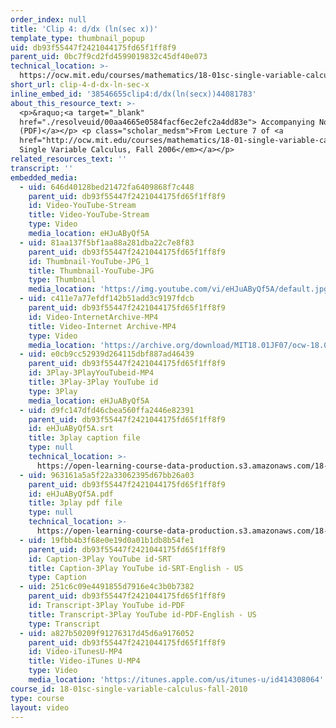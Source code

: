 ```yaml
---
order_index: null
title: 'Clip 4: d/dx (ln(sec x))'
template_type: thumbnail_popup
uid: db93f55447f2421044175fd65f1ff8f9
parent_uid: 0bc7f9cd2fd4599019832c45df40e073
technical_location: >-
  https://ocw.mit.edu/courses/mathematics/18-01sc-single-variable-calculus-fall-2010/1.-differentiation/exam-1/session-21-review-for-exam-1-computing-derivatives-using-differentiation-rules/clip-4-d-dx-ln-sec-x
short_url: clip-4-d-dx-ln-sec-x
inline_embed_id: '38546655clip4:d/dx(ln(secx))44081783'
about_this_resource_text: >-
  <p>&raquo;<a target="_blank"
  href="./resolveuid/00aa4665e0584facf6ec2efc2a4dd83e"> Accompanying Notes
  (PDF)</a></p> <p class="scholar_medsm">From Lecture 7 of <a
  href="http://ocw.mit.edu/courses/mathematics/18-01-single-variable-calculus-fall-2006/video-lectures/"><em>18.01
  Single Variable Calculus, Fall 2006</em></a></p>
related_resources_text: ''
transcript: ''
embedded_media:
  - uid: 646d40128bed21472fa6409868f7c448
    parent_uid: db93f55447f2421044175fd65f1ff8f9
    id: Video-YouTube-Stream
    title: Video-YouTube-Stream
    type: Video
    media_location: eHJuAByQf5A
  - uid: 81aa137f5bf1aa88a281dba22c7e8f83
    parent_uid: db93f55447f2421044175fd65f1ff8f9
    id: Thumbnail-YouTube-JPG_1
    title: Thumbnail-YouTube-JPG
    type: Thumbnail
    media_location: 'https://img.youtube.com/vi/eHJuAByQf5A/default.jpg'
  - uid: c411e7a77efdf142b51add3c9197fdcb
    parent_uid: db93f55447f2421044175fd65f1ff8f9
    id: Video-InternetArchive-MP4
    title: Video-Internet Archive-MP4
    type: Video
    media_location: 'https://archive.org/download/MIT18.01JF07/ocw-18.01-f07-lec07_300k.mp4'
  - uid: e0cb9cc52939d264115dbf887ad46439
    parent_uid: db93f55447f2421044175fd65f1ff8f9
    id: 3Play-3PlayYouTubeid-MP4
    title: 3Play-3Play YouTube id
    type: 3Play
    media_location: eHJuAByQf5A
  - uid: d9fc147dfd46cbea560ffa2446e82391
    parent_uid: db93f55447f2421044175fd65f1ff8f9
    id: eHJuAByQf5A.srt
    title: 3play caption file
    type: null
    technical_location: >-
      https://open-learning-course-data-production.s3.amazonaws.com/18-01sc-single-variable-calculus-fall-2010/5182590f647e6da925953c0c89e85050_eHJuAByQf5A.srt
  - uid: 963161a5a5f22a33062395d67bb26a03
    parent_uid: db93f55447f2421044175fd65f1ff8f9
    id: eHJuAByQf5A.pdf
    title: 3play pdf file
    type: null
    technical_location: >-
      https://open-learning-course-data-production.s3.amazonaws.com/18-01sc-single-variable-calculus-fall-2010/79c28c42a4fdf500181baa9250e476da_eHJuAByQf5A.pdf
  - uid: 19fbb4b3f68e0e19d0a01b1db8b54fe1
    parent_uid: db93f55447f2421044175fd65f1ff8f9
    id: Caption-3Play YouTube id-SRT
    title: Caption-3Play YouTube id-SRT-English - US
    type: Caption
  - uid: 251c6c09e4491855d7916e4c3b0b7382
    parent_uid: db93f55447f2421044175fd65f1ff8f9
    id: Transcript-3Play YouTube id-PDF
    title: Transcript-3Play YouTube id-PDF-English - US
    type: Transcript
  - uid: a827b50209f91276317d45d6a9176052
    parent_uid: db93f55447f2421044175fd65f1ff8f9
    id: Video-iTunesU-MP4
    title: Video-iTunes U-MP4
    type: Video
    media_location: 'https://itunes.apple.com/us/itunes-u/id414308064'
course_id: 18-01sc-single-variable-calculus-fall-2010
type: course
layout: video
---
```

